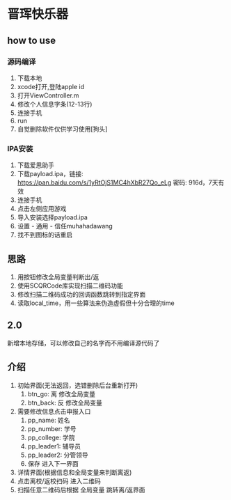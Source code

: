 # 晋珲快乐器
## how to use
### 源码编译
1. 下载本地
2. xcode打开,登陆apple id
3. 打开ViewController.m
4. 修改个人信息字条(12-13行)
1. 连接手机
2. run
3. 自觉删除软件仅供学习使用[狗头]

### IPA安装
1. 下载爱思助手
2. 下载payload.ipa，链接: https://pan.baidu.com/s/1yRtOjS1MC4hXbR27Qo_eLg  密码: 916d，7天有效
3. 连接手机
4. 点击左侧应用游戏
5. 导入安装选择payload.ipa
6. 设置 - 通用 - 信任muhahadawang
7. 找不到图标的话重启

## 思路
1. 用按钮修改全局变量判断出/返
2. 使用SCQRCode库实现扫描二维码功能
3. 修改扫描二维码成功的回调函数跳转到指定界面
4. 读取local_time，用一些算法来伪造虚假但十分合理的time

## 2.0
新增本地存储，可以修改自己的名字而不用编译源代码了
## 介绍
1. 初始界面(无法返回，选错删除后台重新打开)
    1. btn_go: 离 修改全局变量
    2. btn_back: 反 修改全局变量
2. 需要修改信息点击申报入口
    1. pp_name: 姓名
    2. pp_number: 学号
    3. pp_college: 学院
    4. pp_leader1: 辅导员
    5. pp_leader2: 分管领导
    6. 保存 进入下一界面
3. 详情界面(根据信息和全局变量来判断离返)
4. 点击离校/返校扫码 进入二维码
5. 扫描任意二维码后根据 全局变量 跳转离/返界面
